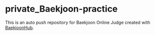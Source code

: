 # private_Baekjoon-practice
This is an auto push repository for Baekjoon Online Judge created with [BaekjoonHub](https://github.com/BaekjoonHub/BaekjoonHub).
